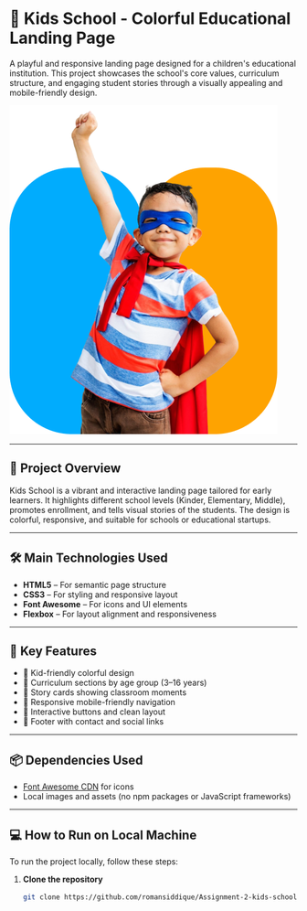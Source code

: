 # 🧒 Kids School - Colorful Educational Landing Page

A playful and responsive landing page designed for a children's educational institution. This project showcases the school's core values, curriculum structure, and engaging student stories through a visually appealing and mobile-friendly design.

![Kids School Banner](assets/hero-kids.png)

---

## 🚀 Project Overview

Kids School is a vibrant and interactive landing page tailored for early learners. It highlights different school levels (Kinder, Elementary, Middle), promotes enrollment, and tells visual stories of the students. The design is colorful, responsive, and suitable for schools or educational startups.

---

## 🛠️ Main Technologies Used

- **HTML5** – For semantic page structure  
- **CSS3** – For styling and responsive layout  
- **Font Awesome** – For icons and UI elements  
- **Flexbox** – For layout alignment and responsiveness  

---

## 🌟 Key Features

- 🎨 Kid-friendly colorful design
- 🧒 Curriculum sections by age group (3–16 years)
- 📝 Story cards showing classroom moments
- 📱 Responsive mobile-friendly navigation
- 🔘 Interactive buttons and clean layout
- 🧭 Footer with contact and social links

---

## 📦 Dependencies Used

- [Font Awesome CDN](https://fontawesome.com/) for icons  
- Local images and assets (no npm packages or JavaScript frameworks)

---

## 💻 How to Run on Local Machine

To run the project locally, follow these steps:

1. **Clone the repository**
   ```bash
   git clone https://github.com/romansiddique/Assignment-2-kids-school.git
